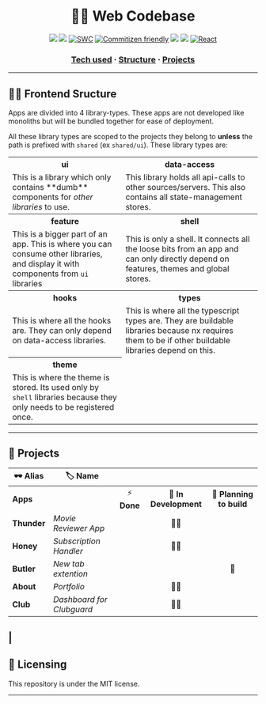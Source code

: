 

<div align="center">

🧑‍💻 Web Codebase
===========

<div id="tech-used"></div>

![](https://img.shields.io/badge/Jest-C21325?style=for-the-badge&logo=jest&logoColor=white)
![](https://img.shields.io/badge/nestjs-E0234E?style=for-the-badge&logo=nestjs&logoColor=white)
[![SWC](https://img.shields.io/badge/-swc-brightgreen.svg?style=for-the-badge&color=yellow&logo=swc&logoColor=black)](https://swc.rs)
[![Commitizen friendly](https://img.shields.io/badge/commitizen-friendly-brightgreen.svg?style=for-the-badge&color=green)](http://commitizen.github.io/cz-cli)
![](https://img.shields.io/badge/Yarn-2C8EBB?style=for-the-badge&logo=yarn&logoColor=white)
![](https://img.shields.io/badge/eslint-3A33D1?style=for-the-badge&logo=eslint&logoColor=white)
[![React](https://img.shields.io/badge/React-20232A?style=for-the-badge&logo=react&logoColor=61DAFB)](https://reactjs.org)


### [Tech used](#tech-used) **·** [Structure](#frontend-sructure) **·** [Projects](#projects)

</div>

---

## 👷🏻 Frontend Sructure

Apps are divided into 4 library-types. These apps are not developed like monoliths but will be bundled together for ease of deployment.

All these library types are scoped to the projects they belong to **unless** the path is prefixed with `shared` (ex `shared/ui`). These library types are:


<table>
  <tr>
    <th>ui</th>
    <th>data-access</th>
  </tr>
  <tr>
      <td>
        This is a library which only contains **dumb** components for <i>other libraries</i> to use.
      </td>
      <td>
        This library holds all api-calls to other sources/servers. This also contains all state-management stores.
      </td>
  </tr>
  <tr>
    <th>
      feature
    </th>
    <th>
      shell
    </th>
  </tr>
  <tr>
    <td>
      This is a bigger part of an app. This is where you can consume other libraries, and display it with components from <code>ui</code> libraries
    </td>
    <td>
      This is only a shell. It connects all the loose bits from an app and can only directly depend on features, themes and global stores.
    </td>
  </tr>
    <tr>
    <th>
      hooks
    </th>
    <th>
      types
    </th>
  </tr>
    <tr>
    <td>
      This is where all the hooks are. They can only depend on data-access libraries.
    </td>
    <td>
      This is where all the typescript types are. They are buildable libraries because nx requires them to be if other buildable libraries depend on this.
    </td>
  </tr>
    </tr>
    <tr>
    <th>
      theme
    </th>
  </tr>
  <tr>
  <td>
  This is where the theme is stored. Its used only by <code>shell</code> libraries because they only needs to be registered once.
  </td>
  </tr>
</table>

---

<h2 id="projects">🔧 Projects</h2>

| 🕶️ Alias              | 🏷️ Name                   |              |                           |                           |
| --------------------- | -------------------------- | :----------: | :-----------------------: | :-----------------------: |
| **Apps**              |                            |  ⚡ **Done** |     🚧 **In Development** | 🤔 **Planning to build** |
| **Thunder**           | _Movie Reviewer App_       |               |           👷🏾             |                           |
| **Honey**             | _Subscription Handler_     |               |           👷🏾             |                           |
| **Butler**            | _New tab extention_        |               |                          |            🚦             |
| **About**                | _Portfolio_                |               |           👷🏾              |                           |
| **Club**              | _Dashboard for Clubguard_  |               |             👷🏾             |                         |
|   
---

## 📜 Licensing
This repository is under the MIT license.

---

<!-- **Packages**        |                            | ⚡ **Done**   | 🚧 **In Development**    | 🤔 **Planning to build** |
| **Structer**          | _Data Structures_          |               |           👷🏾             |                           |
| **Algos**             | _General simple algorithms_|               |           👷🏾             |                           |
 -->
